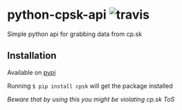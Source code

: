 python-cpsk-api ![travis](https://travis-ci.org/Adman/python-cpsk-api.svg?branch=master)
===============

Simple python api for grabbing data from cp.sk

Installation
------------

Available on [pypi](https://pypi.org/project/cpsk/)

Running `$ pip install cpsk` will get the package installed


*Beware that by using this you might be violating cp.sk ToS*
